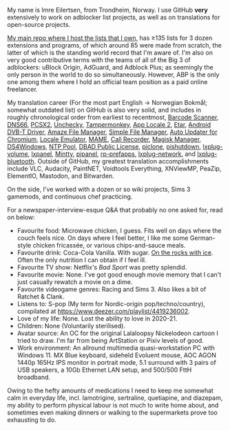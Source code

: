 My name is Imre Eilertsen, from Trondheim, Norway. I use GitHub **very** extensively to work on adblocker list projects, as well as on translations for open-source projects.

[My main repo where I host the lists that I own](https://github.com/DandelionSprout/adfilt), has ≥135 lists for 3 dozen extensions and programs, of which around 85 were made from scratch, the latter of which is the standing world record that I'm aware of. I'm also on very good contributive terms with the teams of all of the Big 3 of adblockers: uBlock Origin, AdGuard, and Adblock Plus; as seemingly the only person in the world to do so simultaneously. However, ABP is the only one among them where I hold an official team position as a paid online freelancer.

My translation career (For the most part English → Norwegian Bokmål; somewhat outdated list) on GitHub is also very solid, and includes in roughly chronological order from earliest to recentmost, [Barcode Scanner](https://github.com/zxing/zxing/pull/878), [DNS66](https://github.com/julian-klode/dns66/pull/201), [PCSX2](https://github.com/PCSX2/pcsx2/pull/1850), [Unchecky](https://github.com/Unchecky/unchecky-translate/pull/196), [Tampermonkey](https://github.com/Tampermonkey/tampermonkey-i18n/pull/54), [App Locale 2](https://github.com/Flo354/XposedAppLocale/pull/12), [Etar](https://github.com/Etar-Group/Etar-Calendar/pull/313), [Android DVB-T Driver](https://github.com/martinmarinov/AndroidDvbDriver/pull/16), [Amaze File Manager](https://github.com/TeamAmaze/AmazeFileManager/pull/1205), [Simple File Manager](https://github.com/SimpleMobileTools/Simple-File-Manager/pull/220), [Auto Updater for Chromium](https://github.com/adolfintel/chromiumUpdater/pull/23), [Locale Emulator](https://github.com/xupefei/Locale-Emulator/pull/485), [MAME](https://github.com/mamedev/mame/pull/3828), [Call Recorder](https://gitlab.com/axet/android-call-recorder/merge_requests/20), [Magisk Manager](https://github.com/topjohnwu/Magisk/pull/864), [DS4Windows](https://github.com/Ryochan7/DS4Windows/pull/718), [NTP Pool](https://github.com/abh/ntppool/pull/169), [DBAD Public License](https://github.com/philsturgeon/dbad/pull/62), [piclone](https://github.com/raspberrypi-ui/piclone/pull/21), [pishutdown](https://github.com/raspberrypi-ui/pishutdown/pull/4), [lxplug-volume](https://github.com/raspberrypi-ui/lxplug-volume/pull/6), [lxpanel](https://github.com/lxde/lxpanel/pull/4), [Mintty](https://github.com/mintty/mintty/pull/908), [pipanel](https://github.com/raspberrypi-ui/pipanel/pull/9), [rp-prefapps](https://github.com/raspberrypi-ui/rp-prefapps), [lxplug-network](https://github.com/raspberrypi-ui/lxplug-network/pull/10), and [lxplug-bluetooth](https://github.com/raspberrypi-ui/lxplug-bluetooth/pull/8). Outside of GitHub, my greatest translation accomplishments include VLC, Audacity, PaintNET, Voidtools Everything, XNViewMP, PeaZip, ElementIO, Mastodon, and Bitwarden.

On the side, I've worked with a dozen or so wiki projects, Sims 3 gamemods, and continuous chef practicing.

For a newspaper-interview-esque Q&A that probably no one asked for, read on below:

* Favourite food: Microwave chicken, I guess. Fits well on days where the couch feels nice. On days where I feel better, I like me some German-style chicken fricassée, or various chips-and-sauce meals.
* Favourite drink: Coca-Cola Vanilla. With sugar. [On the rocks with ice](https://tv.nrk.no/serie/montreux/1985/FUHA02008984/avspiller). Often the only nutrition I can obtain if I feel ill.
* Favourite TV show: Netflix's <i>Bad Sport</i> was pretty splendid.
* Favourite movie: None. I've got good enough movie memory that I can't just casually rewatch a movie on a dime.
* Favourite videogame genres: Racing and Sims 3. Also likes a bit of Ratchet & Clank.
* Listens to: S-pop (My term for Nordic-origin pop/techno/country), compilated at https://www.deezer.com/playlist/4419236002.
* Love of my life: None. Lost the ability to love in 2020-21.
* Children: None (Voluntarily sterilised).
* Avatar source: An OC for the original Lalaloopsy Nickelodeon cartoon I tried to draw. I'm far from being ArtStation or Pixiv levels of good.
* Work environment: An allround multimedia quasi-workstation PC with Windows 11. MX Blue keyboard, sideheld Evoluent mouse, AOC AGON 1440p 165Hz IPS monitor in portrait mode, 5.1 surround with 3 pairs of USB speakers, a 10Gb Ethernet LAN setup, and 500/500 FttH broadband.

Owing to the hefty amounts of medications I need to keep me somewhat calm in everyday life, incl. lamotrigine, sertraline, quetiapine, and diazepam, my ability to perform physical labour is not much to write home about, and sometimes even making dinners or walking to the supermarkets prove too exhausting to do.
